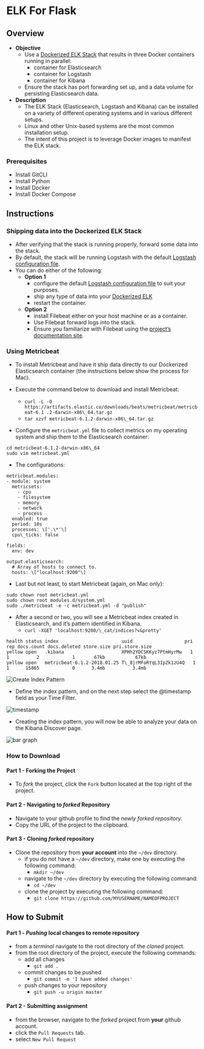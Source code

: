 # ELK For Flask


## Overview

* **Objective**
	* Use a [Dockerized ELK Stack](https://github.com/platformps/sba.deploy-flask-app-to-elk) that results in three Docker containers running in parallel:
		* container for Elasticsearch
		* container for Logstash
		* container for Kibana
	* Ensure the stack has port forwarding set up, and a data volume for persisting Elasticsearch data.
* **Description**
	* The ELK Stack (Elasticsearch, Logstash and Kibana) can be installed on a variety of different operating systems and in various different setups.
	* Linux and other Unix-based systems are the most common installation setup.
	* The intent of this project is to leverage Docker images to manifest the ELK stack.

### Prerequisites
* Install GitCLI
* Install Python
* Install Docker
* Install Docker Compose




## Instructions

### Shipping data into the Dockerized ELK Stack
* After verifying that the stack is running properly, forward some data into the stack.
* By default, the stack will be running Logstash with the default [Logstash configuration file](https://github.com/platformps/sba.deploy-flask-app-to-elk/blob/master/logstash/pipeline/logstash.conf).
* You can do either of the following:
  * **Option 1**
    * configure the default [Logstash configuration file](https://github.com/platformps/sba.deploy-flask-app-to-elk/blob/master/logstash/pipeline/logstash.conf) to suit your purposes.
    * ship any type of data into your [Dockerized ELK](https://logz.io/blog/monitoring-dockerized-elk-stack/)
    * restart the container.
  * **Option 2**
    * install Filebeat either on your host machine or as a container.
    * Use Filebeat forward logs into the stack.
    * Ensure you familiarize with Filebeat using the [project’s documentation site](https://elk-docker.readthedocs.io/#forwarding-logs-filebeat).



### Using Metricbeat

* To install Metricbeat and have it ship data directly to our Dockerized Elasticsearch container (the instructions below show the process for Mac).


* Execute the command below to download and install Metricbeat:
	* `curl -L -O 
https://artifacts.elastic.co/downloads/beats/metricbeat/metricbeat-6.1
.2-darwin-x86\_64.tar.gz`
	* `tar xzvf metricbeat-6.1.2-darwin-x86\_64.tar.gz`

* Configure the `metricbeat.yml` file to collect metrics on my operating system and ship them to the Elasticsearch container:

```
cd metricbeat-6.1.2-darwin-x86\_64
sudo vim metricbeat.yml
```


* The configurations:

```
metricbeat.modules:
- module: system
  metricsets:
    - cpu
    - filesystem
    - memory
    - network
    - process
  enabled: true
  period: 10s
  processes: \['.\*'\]
  cpu\_ticks: false

fields:
  env: dev

output.elasticsearch:
  # Array of hosts to connect to.
  hosts: \["localhost:9200"\]
```

* Last but not least, to start Metricbeat (again, on Mac only):


```
sudo chown root metricbeat.yml 
sudo chown root modules.d/system.yml 
sudo ./metricbeat -e -c metricbeat.yml -d "publish"
```


* After a second or two, you will see a Metricbeat index created in Elasticsearch, and it’s pattern identified in Kibana.
  * `curl -XGET 'localhost:9200/\_cat/indices?v&pretty'`


```
health status index                       uuid                   pri rep docs.count docs.deleted store.size pri.store.size
yellow open   .kibana                     XPHh2YDCSKKyz7PtmHyrMw   1   1          2            1       67kb           67kb
yellow open   metricbeat-6.1.2-2018.01.25 T\_8jrMFoRYqL3IpZk1zU4Q   1   1      15865            0      3.4mb          3.4mb
```


![Create Index Pattern](https://logz.io/wp-content/uploads/2018/02/Create-Index-Pattern.png)

* Define the index pattern, and on the next step select the @timestamp field as your Time Filter.

![timestamp](https://logz.io/wp-content/uploads/2018/02/timestamp.png)

* Creating the index pattern, you will now be able to analyze your data on the Kibana Discover page.

![bar graph](https://logz.io/wp-content/uploads/2018/02/bar-graph.png)










### How to Download

#### Part 1 - Forking the Project
* To _fork_ the project, click the `Fork` button located at the top right of the project.


#### Part 2 - Navigating to _forked_ Repository
* Navigate to your github profile to find the _newly forked repository_.
* Copy the URL of the project to the clipboard.

#### Part 3 - Cloning _forked_ repository
* Clone the repository from **your account** into the `~/dev` directory.
  * if you do not have a `~/dev` directory, make one by executing the following command:
    * `mkdir ~/dev`
  * navigate to the `~/dev` directory by executing the following command:
    * `cd ~/dev`
  * clone the project by executing the following command:
    * `git clone https://github.com/MYUSERNAME/NAMEOFPROJECT`







## How to Submit

#### Part 1 -  _Pushing_ local changes to remote repository
* from a _terminal_ navigate to the root directory of the _cloned_ project.
* from the root directory of the project, execute the following commands:
    * add all changes
      * `git add .`
    * commit changes to be pushed
      * `git commit -m 'I have added changes'`
    * push changes to your repository
      * `git push -u origin master`

#### Part 2 - Submitting assignment
* from the browser, navigate to the _forked_ project from **your** github account.
* click the `Pull Requests` tab.
* select `New Pull Request`
